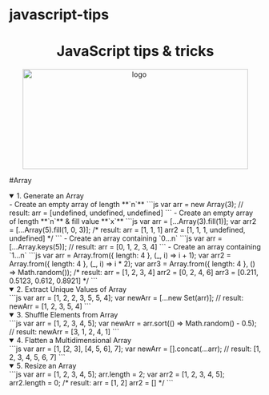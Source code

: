 # javascript-tips
<h1 align="center"> JavaScript tips & tricks</h1>

<!---- logo ----->
<div align="center">
<img src="./images/logo.png" alt="logo" height="200" width="450"/>
</div>

<!----- Tips for Array ----->
#Array 
<details open="open">
  <summary>
    1. Generate an Array
  </summary>
- Create an empty array of length **`n`**
  ```js
  var arr = new Array(3);
  // result: arr = [undefined, undefined, undefined]
  ```
- Create an empty array of length **`n`** & fill value **`x`**
  ```js
  var arr = [...Array(3).fill(1)];
  var arr2 = [...Array(5).fill(1, 0, 3)];
  /* 
    result: arr = [1, 1, 1]
            arr2 = [1, 1, 1, undefined, undefined]
  */
  ```
- Create an array containing `0...n`
  ```js
  var arr = [...Array.keys(5)];
  // result: arr = [0, 1, 2, 3, 4]
  ```
- Create an array containing `1...n`
  ```js
  var arr = Array.from({ length: 4 }, (_, i) => i + 1);
  var arr2 = Array.from({ length: 4 }, (_, i) => i * 2);
  var arr3 = Array.from({ length: 4 }, () => Math.random());
  /* 
    result: arr = [1, 2, 3, 4]
            arr2 = [0, 2, 4, 6]
            arr3 = [0.211, 0.5123, 0.612, 0.8921]
  */
  ```
</details>
<details open="open">
  <summary>
    2. Extract Unique Values of Array
  </summary>
```js
var arr = [1, 2, 2, 3, 5, 5, 4];
var newArr = [...new Set(arr)];
// result: newArr = [1, 2, 3, 5, 4]
```
</details>
<details open="open">
  <summary>
    3. Shuffle Elements from Array
  </summary>
```js
var arr = [1, 2, 3, 4, 5];
var newArr = arr.sort(() => Math.random() - 0.5);
// result: newArr = [3, 1, 2, 4, 1]
```
</details>
<details open="open">
  <summary>
    4. Flatten a Multidimensional Array
  </summary>
```js
var arr = [1, [2, 3], [4, 5, 6], 7];
var newArr = [].concat(...arr);
// result: [1, 2, 3, 4, 5, 6, 7]
```
</details>
<details open="open">
  <summary>
    5. Resize an Array
  </summary>
```js
var arr = [1, 2, 3, 4, 5];
arr.length = 2;
var arr2 = [1, 2, 3, 4, 5];
arr2.length = 0;
/*
  result: arr = [1, 2]
          arr2 = []
*/
```
</details>